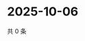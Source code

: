 # 2025-10-06

共 0 条

<!-- BEGIN BILIBILI -->
<!-- 最后更新时间 2025-10-06 00:08:49 +0800 -->

<!-- END BILIBILI -->